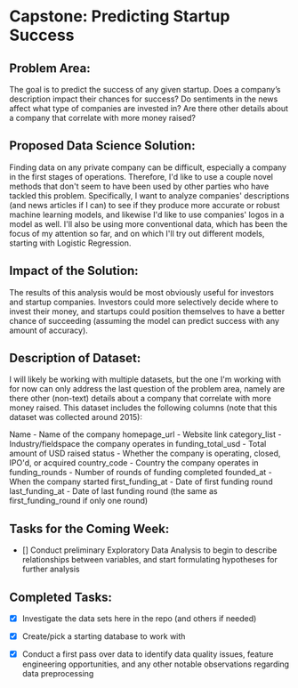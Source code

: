 # Capstone: Predicting Startup Success

## Problem Area:
The goal is to predict the success of any given startup. Does a company’s description impact their chances for success? Do sentiments in the news affect what type of companies are invested in? Are there other details about a company that correlate with more money raised?

## Proposed Data Science Solution:
Finding data on any private company can be difficult, especially a company in the first stages of operations. Therefore, I'd like to use a couple novel methods that don't seem to have been used by other parties who have tackled this problem. Specifically, I want to analyze companies' descriptions (and news articles if I can) to see if they produce more accurate or robust machine learning models, and likewise I'd like to use companies' logos in a model as well. I'll also be using more conventional data, which has been the focus of my attention so far, and on which I'll try out different models, starting with Logistic Regression. 

## Impact of the Solution:
The results of this analysis would be most obviously useful for investors and startup companies. Investors could more selectively decide where to invest their money, and startups could position themselves to have a better chance of succeeding (assuming the model can predict success with any amount of accuracy).

## Description of Dataset:
I will likely be working with multiple datasets, but the one I'm working with for now can only address the last question of the problem area, namely are there other (non-text) details about a company that correlate with more money raised. This dataset includes the following columns (note that this dataset was collected around 2015):

Name - Name of the company
homepage_url - Website link
category_list - Industry/fieldspace the company operates in
funding_total_usd - Total amount of USD raised
status - Whether the company is operating, closed, IPO'd, or acquired
country_code - Country the company operates in
funding_rounds - Number of rounds of funding completed
founded_at - When the company started
first_funding_at - Date of first funding round
last_funding_at - Date of last funding round (the same as first_funding_round if only one round)


## Tasks for the Coming Week:
- [] Conduct preliminary Exploratory Data Analysis to begin to describe relationships between variables, and start formulating hypotheses for further analysis

## Completed Tasks:
- [x] Investigate the data sets here in the repo (and others if needed)
- [x] Create/pick a starting database to work with
- [x] Conduct a first pass over data to identify data quality issues, feature engineering opportunities, and any other notable observations regarding data preprocessing

